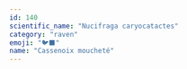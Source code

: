 ```yaml
---
id: 140
scientific_name: "Nucifraga caryocatactes"
category: "raven"
emoji: "🐦‍⬛"
name: "Cassenoix moucheté"
---
```

